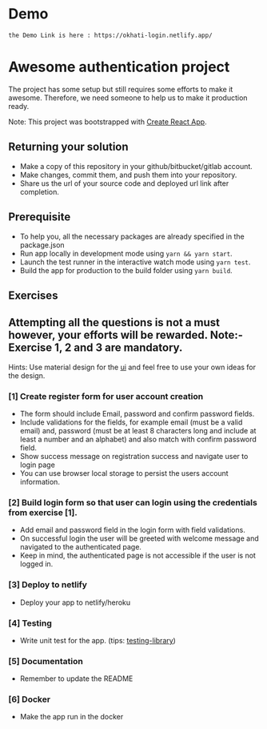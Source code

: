 # Demo
    the Demo Link is here : https://okhati-login.netlify.app/

# Awesome authentication project

The project has some setup but still requires some efforts to make it awesome. Therefore, we need someone to help us to make it production ready.

Note: This project was bootstrapped with [Create React App](https://github.com/facebook/create-react-app).

## Returning your solution

- Make a copy of this repository in your github/bitbucket/gitlab account.
- Make changes, commit them, and push them into your repository.
- Share us the url of your source code and deployed url link after completion.

## Prerequisite

- To help you, all the necessary packages are already specified in the package.json
- Run app locally in development mode using `yarn && yarn start`.
- Launch the test runner in the interactive watch mode using `yarn test`.
- Build the app for production to the build folder using `yarn build`.

## Exercises

## Attempting all the questions is not a must however, your efforts will be rewarded. Note:- Exercise 1, 2 and 3 are mandatory.

Hints: Use material design for the [ui](https://material-ui.com/) and feel free to use your own ideas for the design.

### [1] Create register form for user account creation

- The form should include Email, password and confirm password fields.
- Include validations for the fields, for example email (must be a valid email) and, password (must be at least 8 characters long and include at least a number and an alphabet) and also match with confirm password field.
- Show success message on registration success and navigate user to login page
- You can use browser local storage to persist the users account information.

### [2] Build login form so that user can login using the credentials from exercise [1].

- Add email and password field in the login form with field validations.
- On successful login the user will be greeted with welcome message and navigated to the authenticated page.
- Keep in mind, the authenticated page is not accessible if the user is not logged in.

### [3] Deploy to netlify

- Deploy your app to netlify/heroku

### [4] Testing

- Write unit test for the app. (tips: [testing-library](https://testing-library.com/))

### [5] Documentation

- Remember to update the README

### [6] Docker

- Make the app run in the docker

